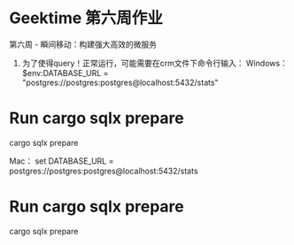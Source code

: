 # Geektime 第六周作业

第六周 - 瞬间移动：构建强大高效的微服务

1. 为了使得query！正常运行，可能需要在crm文件下命令行输入：
Windows：
$env:DATABASE_URL = "postgres://postgres:postgres@localhost:5432/stats"

# Run cargo sqlx prepare
cargo sqlx prepare

Mac：
set DATABASE_URL = postgres://postgres:postgres@localhost:5432/stats

# Run cargo sqlx prepare
cargo sqlx prepare